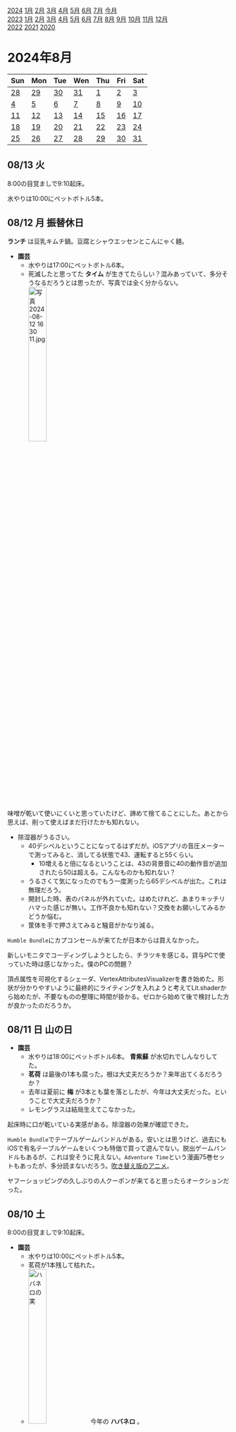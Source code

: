 [2024](README.md#2024) [1月](2024-01.md) [2月](2024-02.md) [3月](2024-03.md) [4月](2024-04.md) [5月](2024-05.md) [6月](2024-06.md) [7月](2024-07.md) [今月](2024-08.md)  
[2023](README.md#2023) [1月](2023-01.md) [2月](2023-02.md) [3月](2023-03.md) [4月](2023-04.md) [5月](2023-05.md) [6月](2023-06.md) [7月](2023-07.md) [8月](2023-08.md) [9月](2023-09.md) [10月](2023-10.md) [11月](2023-11.md) [12月](2023-12.md)  
[2022](README.md#2022) [2021](README.md#2021) [2020](README.md#2020)  

2024年8月
=========
|Sun|Mon|Tue|Wen|Thu|Fri|Sat|
|---|---|---|---|---|---|---|
|[28](2024-07.md#0728-日)|[29](2024-07.md#0729-月)|[30](2024-07.md#0730-火)|[31](2024-07.md#0731-水)|[1](#0801-木)|[2](#0802-金)|[3](#0803-土)|
|[4](#0804-日)|[5](#0805-月)|[6](#0806-火)|[7](#0807-水)|[8](#0808-木)|[9](#0809-金)|[10](#0810-土)|
|[11](#0811-日)|[12](#0812-月)|[13](#0813-火)|[14](#0814-水)|[15](#0815-木)|[16](#0816-金)|[17](#0817-土)|
|[18](#0818-日)|[19](#0819-月)|[20](#0820-火)|[21](#0821-水)|[22](#0822-木)|[23](#0823-金)|[24](#0824-土)|
|[25](#0825-日)|[26](#0826-月)|[27](#0827-火)|[28](#0828-水)|[29](#0829-木)|[30](#0830-金)|[31](#0831-土)|

08/13 火
--------

8:00の目覚ましで9:10起床。

水やりは10:00にペットボトル5本。

08/12 月 振替休日
--------

__ランチ__ は豆乳キムチ鍋。豆腐とシャウエッセンとこんにゃく麺。

- __園芸__
  - 水やりは17:00にペットボトル6本。
  - 死滅したと思ってた __タイム__ が生きてたらしい？混みあっていて、多分そうなるだろうとは思ったが、写真では全く分からない。 <img src='images/%E5%86%99%E7%9C%9F%202024%2D08%2D12%2016%2030%2011.jpg' alt='写真 2024-08-12 16 30 11.jpg' width='30%'>

味噌が乾いて使いにくいと思っていたけど、諦めて捨てることにした。あとから思えば、削って使えばまだ行けたかも知れない。

- 除湿器がうるさい。
  - 40デシベルということになってるはずだが。iOSアプリの音圧メーターで測ってみると、消してる状態で43、運転すると55くらい。
    - 10増えると倍になるということは、43の背景音に40の動作音が追加されたら50は超える。こんなものかも知れない？
  - うるさくて気になったのでもう一度測ったら65デシベルが出た。これは無理だろう。
  - 開封した時、表のパネルが外れていた。はめたけれど、あまりキッチリハマった感じが無い。工作不良かも知れない？交換をお願いしてみるかどうか悩む。
  - 筐体を手で押さえてみると騒音がかなり減る。

`Humble Bundle`にカプコンセールが来てたが日本からは買えなかった。

新しいモニタでコーディングしようとしたら、チラツキを感じる。貸与PCで使っていた時は感じなかった。僕のPCの問題？

頂点属性を可視化するシェーダ、VertexAttributesVisualizerを書き始めた。形状が分かりやすいように最終的にライティングを入れようと考えてLit.shaderから始めたが、不要なものの整理に時間が掛かる。ゼロから始めて後で検討した方が良かったのだろうか。

08/11 日 山の日
--------

- __園芸__
  - 水やりは18:00にペットボトル6本。 __青紫蘇__ が水切れでしんなりしてた。
  - __茗荷__ は最後の1本も腐った。根は大丈夫だろうか？来年出てくるだろうか？
  - 去年は夏前に __梅__ が3本とも葉を落としたが、今年は大丈夫だった。ということで大丈夫だろうか？
  - レモングラスは結局生えてこなかった。

起床時に口が乾いている実感がある。除湿器の効果が確認できた。

`Humble Bundle`でテーブルゲームバンドルがある。安いとは思うけど、過去にもiOSで有名テーブルゲームをいくつも特価で買って遊んでない。脱出ゲームバンドルもあるが、これは安そうに見えない。`Adventure Time`という漫画75巻セットもあったが、多分読まないだろう。[吹き替え版のアニメ](https://www.youtube.com/watch?v=OvB_ybnupxA)。

ヤフーショッピングの久しぶりの人クーポンが来てると思ったらオークションだった。

08/10 土
--------

8:00の目覚ましで9:10起床。

- __園芸__
  - 水やりは10:00にペットボトル5本。
  - 茗荷が1本残して枯れた。
  - <img src='images/%E5%86%99%E7%9C%9F%202024%2D08%2D10%2010%2047%2058.jpg' alt='ハバネロの実' width='30%'> 今年の __ハバネロ__ 。

ウクライナがロシアに侵攻したことを知らなかった。全く気付かなかったのは少しショック。軍事施設へのミサイル攻撃だとしか思わなかったのかも知れない。

起きた時はエアコンが水漏れしていなくて、除湿器の効果に満足したが、10:00くらいにはまた始まった。エアコンの設定を弱めにしたら止まった。

除湿器結構うるさい。

貸与PCに電源を入れてみたら立ち上がった。時間が経って調子が回復するというのは、コンデンサが焼けたか、結露でショートしてたか。Intel CPUの不具合チェックをしようと思ったが、マザーボードのBIOS?を更新する必要がある。どうせ返送するんだし、と思って試してみようとしたが、結構大変で諦めた。まあ、会社としては従業員が勝手にBIOSするのを許すべきじゃないよね。悪意のあるバイナリを使わないとも限らないし。

[`Epic Games Store`で無料になっていた`Cygni`](
https://store.epicgames.com/ja/p/cygni-all-guns-blazing-98f872)を貰った。

__ランチ__ はカップ飯親子丼と、豆腐の卵とじ。

__晩飯__ は`セブンイレブン`で買った、冷やしニンニクマヨ中華とナナチキ2個。冷やし中華はカロリー1100kcal！

- gmailのモバイル通知設定に、クロネコヤマトのメールの内の、お届け予定は入れたいが、他は入れたくない。どこから設定するのかと探して見つからないと思ったら、スマホアプリ側から設定するものだった。
  - 置き配に変更したいというのが動機だ。前日の夜にメールが来がちで、配送出発までにメールチェックすることは少ない。
- 重要なメールだけに通知を送る設定ができるそうだ。が、重要なメールの振り分けが、Googleがメールボックスの使い方から判断するということらしい。上手く調教できるといいが。

朝日新聞に[「検察なめんな」発言の特捜検事、刑事裁判へ　元社長無罪の事件](https://www.asahi.com/articles/ASS87471GS87PTIL013M.html)という記事が出ている。監禁して恫喝するのは、公務員による犯罪だ。人質司法で冤罪を起こして処罰されないのは、犯罪を見逃していることに他ならない。

調子の悪い貸与PCの返送準備。

家でやる気が出ないのは、カビとかCO2濃度とか、何か理由があるのかな？普通の高さの椅子があると違うのかな？

08/09 金
--------

目覚ましを掛け忘れて9:00起床。その前に何度か目を覚ましたが、起き上がれなかった。

水やりはペットボトル5本。

エアコンの水漏れは止まってない。除湿器はそれなりに水を溜めている。

リモートのオプションがないと少し緊張感

`Duolingo`の間違いが気に入らない時、スクショをChatGPTに投げたら、画像から文字を読み取って解説してくれるかな？

出社途中に`ヤホコーヒー`でアイスコーヒーをテイクアウト。ニカラグアの豆。ほのかな山椒の香り。

職場の1Fのオフィス改札の先のエレベータが、下で行き先を指定すると、どのエレベータに乗るべきか教えてくれる。そうあるべきだとおもう。

ランチに行く時に、国道15号線と聖坂の行き来をするのに、かなり大回りが必要だ。Google マップによると通り抜けられるところがありそうなのだけれども、エレベーターがある。見た感じ、マンションの住民しか使えなそうだが、試しに乗ってみたら鍵も必要ではなく、また敷地とハッキリ分けられていた。

__ランチ__ は`焼肉プルシン`でニンニク焼肉MAX。

席があるから、糸楊枝も薬も、職場に置いといていいんだ。

作業用BGMを少し前に`黒夢`にしていた。今日ふと見たら`Like a Angel`という曲が流れていた。冠詞が。

式や数値を使って図を作成したい時に何を使うか。svgチートシートとか作っておくといいか？html+js?

南海トラフの話がSlackで会社からあったけど、出先でエアコンが止まったらやだな。

Amazon Prime Musicの`黒夢`リストで`X Japan`が出てきて、結構上がる.

Unityでメッシュを生成してスキンウェイトを設定するコードを書いたが、検索しても全然コードが出てこないことに驚いた。

スキンウェイトの調整は思ったよりも大変だ。

C#で`Enumerable.OrderBy(m).Take(n)`した時に、ステートマシンの動作を考えると、C++の`partial_sort()`と同じような動作になるのだろうか？

最後に一度だけpartial_sort()する方が、`PriorityQueue`よりも速いかも知れない。今のところ、計測する気もないんだけど。

C#のコレクションにはクイックセレクトが無さそうなので、`Take(n)`しても`nth_element()`は出来ない。自前で作る必要がある。

[UnityEngine.BoneWeight](https://docs.unity3d.com/ja/2018.4/ScriptReference/BoneWeight.html)にインデクサが無いのはなんなの。イジメなの。

`stackalloc`で確保した配列の初期化を、Linqで作ったものを渡して行いたいんだけど、それが無い。

- オフィスのみんなのスマホが一斉に緊急地震速報で大きな音。
  - 南海トラフじゃなくて神奈川だって。
  - [Yahoo!天気のリアルタイム震度情報](https://typhoon.yahoo.co.jp/weather/jp/earthquake/kyoshin/)で、P波とS波の推定位置が見れるのだそうだ。面白い。
  - 「リボ払い」が、トレンドで地震関係を抑えて1位。

__間食__ に飲むヨーグルトとミックスナッツ。

帰宅したら室温は32°Cで除湿器は満水。

08/08 木
--------

8:00に目覚ましを掛けていたが、その前から転寝を繰り返して、目覚まし一発で起床した。

水やりは10:00にペットボトル3本。

__FX__ ギャンブルでトルコリラ円でエントリー。成り行きで1枚、少しずつ離して当日で指値2か所。当面あまり上下しないのではないかという希望的観測でスワップ狙いの博打。

実家からお酒を送ってきたそうで、不在配達のメールが来てた。そのメールボックスは毎日は見ない。前日の夜ではなくて、最初の集配センターを出る時に送ってくれれば、反応できる確率が増える。

出社途中に __赤羽橋__ 駅近くの`以呂波`でコーヒーを買っていこうとしたら11:00開店だそうだ。

`パッセージコーヒー`で __アイスコーヒーをテイクアウト__ 。

コーヒーを淹れた。`ダフニ`のブレンド。結構深煎り。

__ランチ__ は`カリーアンダーソン`の3種盛りに、きりざいとゆで卵とホタテ。きりざいは魚沼の総菜だそうで、納豆と浅漬けを刻んで和えたもの。美味しいけど、一緒に食べた方がいいかというと？

アンダーソンで __アイスコーヒーをテイクアウト__ 

__間食__ でオフィスコンビニのミックスナッツを食べたが22gしかなくて全然足りない。

makefileの`$()`やC#の文字列補間の`${}`のような文字列展開をしたい、というのをコメントに書いて書き始めたらCopilotが`RegEx.Replace()`を使ったコードを提案してきて、一番面倒に思ってた作業の部分がかなり省略されて助かった。マッチする度にラムダを呼んでくれる、というような見た目で書ける。勉強になった。

アセットやプレハブをコードで生成するときに、.metaのGUIDが変わらないようにしたい。それだけのことがいくらか大変。うんざりする。

届いていた除湿器を使う。組み立てが雑で、少し不安を感じる。

- `ミスター味っ子`
  - 実在の工夫を使っているのはいいが、誰も知らない設定というは不自然だ。
  - それと、客がするど過ぎる。全部見抜く。
  - 最初の頃は「自分が勝つ」という感じだったのが、半分を超えて「全力を尽くす」という風に変わってきた。

08/07 水
--------

眠れなかった。本当に明け方にも仮眠できないなら、何か目の覚めることをやってれば良かった。

水やりは9:30にペットボトル5本。

エアコンの水漏れは、室外機のドレンの排水とやらが原因のことがあるそうで、説明書をダウンロードして室外機を見てみたが、あってるのかどうか良く分からない。ドレンホースがおかしいとしたら、かなり硬いので、僕には手に負えない。一応室外機の下側に入っていたビニールポットはどけた。あとは注文した除湿器の能力次第か。室内の結露だとすると何となく納得できる症状なので、それに掛けたい。

エアコンのフィルターリセットランプは、吸い込みが弱くなったのを検知しているのではなく、ただの10日程度のタイマーらしい。

- 為替も株も大変な動きだが、色々あり過ぎてどの要素が強いのか分からない。誰の言うことも信用できない。
  - 欧米の休暇シーズンで、投機筋がリスクポジションを解消したとか、休暇で投機筋がいなくて閑散相場で動きが大きくなったとかあるかも知れない。
  - 休暇も関係あるが、キャリートレードの巻き戻しも大きいかも知れない。
    - キャリートレードの解消が大きいのだとしたら、金利の見通しによるものというよりは、米株安で投資先を変えたという話かもしれない。
  - 火曜日に大きく戻したが、月曜がセリングクライマックスだったという可能性もゼロじゃない。
  - もちろん、去年の年初に130円を割ったのだから、金融政策が逆転したのなら、水準はともかく高値との価格差では、その程度を目指して不思議じゃない。その頃の日経平均は26000円程度だった。
    - 株価については、NISAでETFを買って投げてない人がいるだろうから、そこまでは戻さないとも思う。

出社途中に`スタバ`で __フラペチーノをテイクアウト__ 。

睡眠不足の眠気対策に葛根湯。

コーヒーを淹れて飲んだがまずい。豆が古くなったのか、体調のせいか。

睡眠不足なので、眠くなるからまともな量のランチは食べない。

カレドショコラカカオ70とレッドブルパープル。巨峰味だって。

ビルに`スタバ`が欲しい。他のコーヒーチェーンでもいいけど。

夕方、`ハイパーゾーン`というエナジードリンクを飲んだ。カフェイン150mgだそうだ。

前から気になっていて調べてなかったお菓子な挙動の原因は、CylinderのコライダーがCapsuleになってるせいだった。両端の半球をなくせないのだろうか。Meshコライダーを使うのだそうだ。

雨。傘を買った。結局夜になったら毎日降るの。

`Duolingo`でMaxというコースが出来てAIがアシストしてくれるということだけど、使う機会無い。間違った問題に解説がない。

08/06 火
--------

8:00の目覚ましで8:30起床。

水やりは9:30にペットボトル6本。

自宅に送付してもらった貸与PCが電源を入れても画面が映らない。ので出社。

出社途中に`ヤホコーヒー`でアイスアメリカーノ1ショット追加をテイクアウト。

__ランチ__ は`麻布ラーメン`田町店で激辛ホルモンラーメンと極厚チャーシューのトッピング。チャーシューがかなり大きい。1つ100gくらいありそうな塊が4つ。それでたったの400円というのは狂気を感じる。

芝公園駅に近いビュッフェのお店に行くつもりだったが、激辛ホルモンの看板に惹かれた。

戻りに`以呂波香辛料香草研究所`で __アイスコーヒーをテイクアウト__ 。そのビュッフェのお店に近い。その辺の様子見も兼ねて。

作業用BGMを`黒夢`に。

ネットの情報によると、貸与PCが起動しないのは、13世代14世代Intel CPUの不具合と、症状が矛盾しない気がする。

__FX__ トルコリラ円を決裁した。1枚で1388円の儲け。スワップが大きいからね。まだまだ下げると思うけど、それまでにどれだけの期間がかかるか分からない。

__除湿器__ を注文した。5000円くらいの安い奴を買うつもりだったが、コロナの20000円程度のにした。

2時間くらいは寝たと思うが、暑くて夜中に起きて、それから眠れなかった。

08/05 月
--------

7:00の目覚ましを8:00に掛け直したが気付かずに9:20起床。

水やりは9:30にペットボトル4本。

電車で`Duolingo`をやっていて、ようやくLLMを使用して間違いの内容を解説してくれるMaxというコースが出来たそうだ。

オフィスでの間食のために、ナッツを焙煎して持って行こうと思っていたが忘れた.

暑い！

出社途中に`カフェ麻呂`で __アイスアメリカーノをテイクアウト__ 。暑くて味が分からない。

__ランチ__ は`ローブン`でデミグラスロールキャベツ。ロールキャベツをオーブンで焼くから「ローブン」なのだそうだ。

戻りに`スタバ`でドリップの __アイスコーヒーをテイクアウト__ 。出社途中に使ういつもの店で買ったが、遠くまでランチに出掛けて、別のスタバを超えたのだから、そちらで買えば良かった。

__間食__ にオフィスコンビニで玄米ブラン。

`SCEJ`で働いていた頃、顔も見たことのない同僚が`Radium Software`というとても技術力の高いブログを書いていたが、なくなっているようだ。今読んでもためになると思うが。もったいない。

コレクションを直接`List<T>`などの具体的な型で保持していると`foreach`で余計なアロケーションが起きないが、その`List<T>`を`IReadOnlyList<T>`などで保持するとアロケーションが発生する。これについてボクシングが発生しているからという説明しか見当たらないが、それは完全に正しいが、何も説明してない。イテレーションの状態を保持しなければならないから、新しいオブジェクトが必要になる。その新しいオブジェクトをstructにしてスタックに確保すると、foreachでアロケーションを省く最適化を言語で実現できる。インターフェースで保持しているとstruct版を返すメソッドが見つからないから参照版を呼ぶことになる。その参照版は、単にそのstructをboxして返す。ボクシングが必要だからboxするのではなく、単に工数が低くてシンプルで、そして十分に機能するからだ。なんなら、プールから返すような実装をしたらアロケーションは不要になる。多分マルチスレッドの同期とかで遅くなるけど。

`IReadOnlyList<T>`で保持してforするのと`List<T>`で保持してforeachする、どちらも抵抗がある。

C#のout指定をメソッドの引数のところで書くときのスコープの扱いが嫌い。MicrosoftはC++98の時にも`for`のスコープで同じことをして不評だったのに。

帰宅したら、エアコンから水がしたたり落ちてる。

貸与PCの画面が出力されなくなった。直接水が掛かったワケではなさそうだが。

08/04 日
--------

水やりは19:00にペットボトル6本。

__ランチ__ は袋麺に豆腐とワカメとシャウエッセンを入れたもの。

1冊11円で買った`ミスター味っ子`を半分くらい読んだ。

元気があればDebuggingServerを公開する前のリファクタリングをしたかったが、やっぱりダラダラして過ぎた。

08/03 土
--------

水やりは19:00にペットボトル7本。

Display Portケーブルが見つかった。考えればわかることだが、カバンの中だった。

__ランチ__ はカップ麺。

- ゲームのプレイ動画を見ていた。
  - PS1の`グラディウス外伝`はデザインセンスが良くて楽しい。
  - `グラディウス4`は、TAS動画で見た。時間が短くて済むかな、と思って。
  - `グラディウスリバース`はTASが無かった。
  - [`グラディウス5`はTASで検索したはずなのに、人力のスーパープレイ](https://www.youtube.com/watch?v=gSX5-j1xN_k&list=PLF9F41FE27FB1891E&pp=iAQB)だった。凄かった。まるでTASのようなスーパープレイだが、少しだけ、(すべて倒すためではなくて)死なないようにする仕込みの動作が合ったり、打ち返し弾を抑制するために弾を打たなかったりする場面があって、TASじゃないことに納得する。画質が低いのが残念。
  - 折角だから`グラディウス5`の本物のTAS動画も探した。素晴らしくキレイだ。これがPS2だとは。
  - [`斑鳩`もやたら長いボスがいるのかな？と思って検索したら、1人2人同時プレイしている動画](https://www.youtube.com/watch?v=Lo7pbKr3Q1E)があった。凄かった。

グラディウス外伝や5が、PCや現行機でプレイできないのが残念だ。

__夜食__ に、カップワンタンに豆腐とシャウエッセンとワカメを入れたものを食べた。

08/02 金
--------

7:00に目覚ましを掛けたが止めた記憶がないまま9:50起床。

水やりは10:00にペットボトル3本。

`Duolingo`を無料プランでやっていて、広告が出てくる。その中に、同じ色のネジを集めるゲームがあるんだけど、自分の色覚多様性のせいで、ネジの色が分からない。

以前に作ったものを、今の職場でも使いたい。いくらか改造したいんだけど、職務で使うと僕の著作権を主張しにくくなるから、プライベートの時間で改善して、GitHubで公開したい。thebugmakersのgithubページを作るべきだろうか？kei-oguroでいいだろうか。C#の名前空間を、個人名にするかどうかというところに関係する。

朝礼に参加した。朝礼が無くて楽だと思っていたが、これからは毎日だ。

Unityで自動実装プロパティを[SerializeField]にするとRangeAttributeが使えない。

GitHub Copilotにリファクタリング提案させたら、ロジックが違うものを提案された。そこでreturnする必要があるんだよ。

区切りが悪くて正午を過ぎても仕事してて、14:30くらいに区切りがついたが、15:00から打ち合わせがあって

[モブ用の「名もなきモーション」というのをBoothで売っている](https://zukun-lab.booth.pm/)そうだ。

- __ランチ__ は`ホルモンまさる`で焼肉。
  - 15:30は流石にすぐに入れたが、予約があるから16:50までと言われた。17:00には予約で満席になるということだ。
  - ご飯が金属の茶碗で出てきて、熱くて持てない。
  - 単品で、ホルモンとレバーと豚肉を注文したが、帰る時に壁に盛り合わせメニューが貼ってあるのを見つけた。それにしたかった。

戻りに`スカッドベース`でアメリカーノをテイクアウト。

- [モートンオーダーで空間探索を高速化できるという主張がある。例えばここ](http://marupeke296.com/COL_2D_No8_QuadTree.html)。<details><summary>この手の主張で、実際に高速化に寄与しているのは並び順ではないのでは？</summary>
  - これは単にグリッドで探索するというだけのこと。
  - ツリー構造よりも効率的だと言っているようだが、ツリー構造が適切なのは、オブジェクトが極端に偏在する場合だ。
  - とはいうものの、僕が以前に作ったBSP(Binary Separated Partition)は、リーフノードにしかオブジェクトが登録されていなかった。分割した2つの領域の両方にまたがるものについては、その非リーフノードに持たせた方が効率的だ。僕の以前の実装は、両方の子供に持たせていた。

帰りに __浜松町__ の`デビルクラフト`で __一杯__ 。ついでにその近くの`KOIKOI`に寄ろうとしたが、混み過ぎていたので通り過ぎた。

知り合いのインスタの投稿で、ヨーロッパには __プリングルスパプリカ味__ というのがあるのを知った。食べたい。

`Amazon Prime Reading`で借りてる[`リーダブルコードC#`](https://www.amazon.co.jp/gp/product/B0B35PG33Y/)を読んだが、いきなりの`List<T>.ForEach()`で面食らった。

久々に朝まで飲んだ。

08/01 木
--------

8:00の目覚ましを止めてしまって9:45起床。

水やりは16:00にペットボトル6本。

- __FX__ は驚きの円高ドル安。入金してないのでポジれないから関係ないけど、驚いた。
  - 去年は130円を切った。またそこを狙っていくのか、その時の直近高値との幅が同じくらいになる140円程度までなのか、すでにオーバーシュートなのか。
  - 証拠金が他より一桁安い __トルコリラ円__ をショートしてみた。

__ランチ__ はセブンの冷凍総菜と、こないだ食べた袋菓子の残り半分と、袋麺に豆腐と卵とシャウエッセンを入れたもの。

__コーヒー__ をプレスで淹れた。キューバミントの葉を足して、氷に注いでアイスコーヒーにした。

- <details><summary>クリップボードとコードページ</summary>
  
  - 良く使っている自作の toclip.exe は、2つの機能があって、1つは標準入力をクリップボードにコピーする。もう1つはコマンドラインの内容をクリップボードにコピーする。後者は別のコマンドに分離すべきだな。
  - ReadConsoleInput()ってWin32 APIがあり、W版があることを知って、上記のようなことを考えた。
    - クリップボードをペーストした時に`CF_TEXT`だと、vscodeがmbcsだと解釈する。日記の新しい月の.mdを作る時、pythonスクリプトでカレンダーを作成している。Windows用のpythonバイナリは、特に指定しなければ多分システムで設定されたコードページ、僕の場合はsjisを使う932で出力する。toclip.exeを使うとCF_TEXTでコピーされて、vscodeでペーストすると正しく扱われる。しかし、直接ファイルにリダイレクトするとsjisのファイルが出来てしまう。
      - pythonにユニコードを使わせるようにもできるんだけど、そうするとCF_TEXTのクリップボードをvscodeに貼り付けた時に文字化けしてしまう。
  - wingwのシェル、Git for Windowsが使うシェルであり、vscodeがそれを使うから僕も使うんだけど、それはwindowsのコードページを参照せず、常にutf-8のようだ。
  - toclip.exeが`CF_UNICODE`でコピーするようにしたいと思っていて、過去に手を付けたが完成させてない。無くても何とかなってるし。で、続きをやるなら、引数指定するパージョンはmakeclip.exeとでも言う名前にしようと思いました。
  </details>

`松屋`通販の29の日を忘れてた。カレ牛で食べたいんだけど、セットにはカレーが少なめなことが多いのが悲しい。

[`PVS(Potentially visible set)`がいつも思い出せない](2023-01.md#0124-i-cannot-remember-the-word-of-pvs)。

UnityのコリジョンでECS対応のがあった。メインスレッドでしか動かないと思ってたが、時代は進んでいた。

みんなUnityのコリジョン使ってるんだろうか？決定論的(Deterministic)じゃないから、リプレイが必要なゲームは自前のを使うことも多いと思うけど。

__晩飯__ は、昼のカップラーメンの残り汁でこんにゃく麺とワカメを煮たもの。

22:00頃、甘いモノが食べたくなって、コンビニで色々買って来て食べた。ストックも沢山した。

夜中の外気温が28°C。少し楽。

外付けのトラックパッドって結構高いんだな。USB切替機で切り替えるとちょっとラグがある。自宅で仕事中に、キーボードは貸与PCの方にしておいて、音楽を変えるくらいの簡単な操作は切り替えないで行いたい。iPhoneをキーボード代わりにするのでも、十分に手軽とは言えないかも知れない。

昔買って使ってなかったAppleのマジックトラックパッドを使ってみようかと思ったが、認識しなかった。 https://geek-memo.com/win10-trackpad/ というページがあって、BootCamp用のドライバを入れると使えるらしいが、上手く行かなかった。僕のアダプタのせいとか、長年使ったPCで色々変なことになっているかも知れない。

何にもしてないのにPCのファンがうるさいと思ったら、主にEAとGogがバックグラウンドで何かしてたせいだった。

<!-- cSpell:words KOIKOI Phind Cygni SCEJ -->
